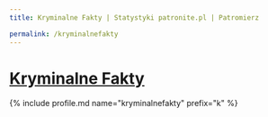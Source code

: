 ```yaml
---
title: Kryminalne Fakty | Statystyki patronite.pl | Patromierz

permalink: /kryminalnefakty
---
```


# [Kryminalne Fakty](https://patronite.pl/kryminalnefakty)

{% include profile.md name="kryminalnefakty" prefix="k" %}
